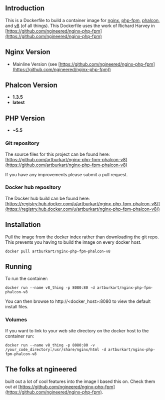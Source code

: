 ## Introduction
This is a Dockerfile to build a container image for [nginx](http://wiki.nginx.org/Main), [php-fpm](http://php-fpm.org/), [phalcon](https://phalconphp.com/en/), and [v8](https://code.google.com/p/v8/) (of all things). This Dockerfile uses the work of Richard Harvey in [https://github.com/ngineered/nginx-php-fpm](https://github.com/ngineered/nginx-php-fpm)

## Nginx Version
- Mainline Version (see [https://github.com/ngineered/nginx-php-fpm](https://github.com/ngineered/nginx-php-fpm))

## Phalcon Version
- **1.3.5**
- **latest**

## PHP Version
- **~5.5**

### Git repository
The source files for this project can be found here: [https://github.com/artburkart/nginx-php-fpm-phalcon-v8](https://github.com/artburkart/nginx-php-fpm-phalcon-v8)

If you have any improvements please submit a pull request.

### Docker hub repository
The Docker hub build can be found here: [https://registry.hub.docker.com/u/artburkart/nginx-php-fpm-phalcon-v8/](https://registry.hub.docker.com/u/artburkart/nginx-php-fpm-phalcon-v8/)

## Installation
Pull the image from the docker index rather than downloading the git repo. This prevents you having to build the image on every docker host.

```
docker pull artburkart/nginx-php-fpm-phalcon-v8
```

## Running
To run the container:

```
docker run --name v8_thing -p 8080:80 -d artburkart/nginx-php-fpm-phalcon-v8
```
You can then browse to http://\<docker_host\>:8080 to view the default install files.
### Volumes
If you want to link to your web site directory on the docker host to the container run:

```
docker run --name v8_thing -p 8080:80 -v /your_code_directory:/usr/share/nginx/html -d artburkart/nginx-php-fpm-phalcon-v8
```

## The folks at ngineered
built out a lot of cool features into the image I based this on. Check them out at [https://github.com/ngineered/nginx-php-fpm](https://github.com/ngineered/nginx-php-fpm).
